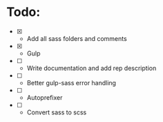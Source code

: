 # Todo:

- [x] - Add all sass folders and comments
- [x] - Gulp
- [ ] - Write documentation and add rep description
- [ ] - Better gulp-sass error handling
- [ ] - Autoprefixer
- [ ] - Convert sass to scss
